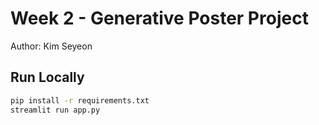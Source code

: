 
# Week 2 - Generative Poster Project
Author: Kim Seyeon

## Run Locally
```bash
pip install -r requirements.txt
streamlit run app.py
```
